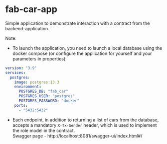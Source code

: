 # fab-car-app

Simple application to demonstrate interaction with a contract from the backend-application.

Note:
- To launch the application, you need to launch a local database using the docker compose (or configure the application for yourself and your parameters in properties):
```yaml
version: "3.9"
services:
  postgres:
    image: postgres:13.3
    environment:
      POSTGRES_DB: "fab_car"
      POSTGRES_USER: "postgres"
      POSTGRES_PASSWORD: "docker"
    ports:
      - "5432:5432"
```
- Each endpoint, in addition to returning a list of cars from the database, accepts a mandatory `X-Tx-Sender` header,
which is used to implement the role model in the contract.  
Swagger page - http://localhost:8081/swagger-ui/index.html#/